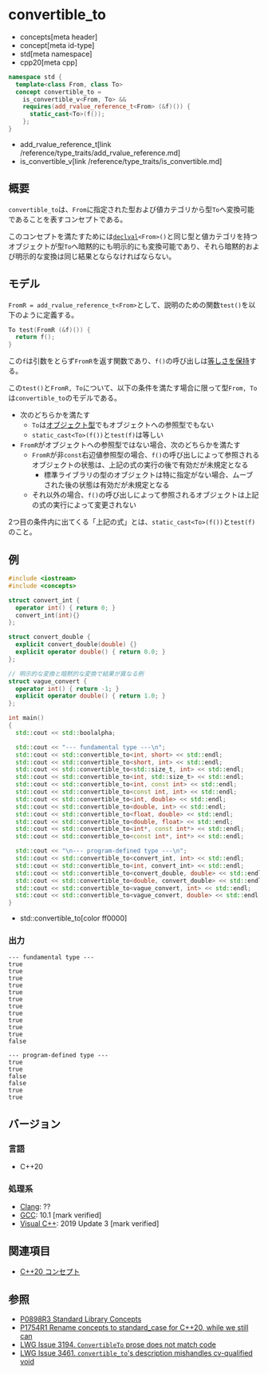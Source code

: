 # convertible_to
* concepts[meta header]
* concept[meta id-type]
* std[meta namespace]
* cpp20[meta cpp]

```cpp
namespace std {
  template<class From, class To>
  concept convertible_to =
    is_convertible_v<From, To> &&
    requires(add_rvalue_reference_t<From> (&f)()) {
      static_cast<To>(f());
    };
}
```
* add_rvalue_reference_t[link /reference/type_traits/add_rvalue_reference.md]
* is_convertible_v[link /reference/type_traits/is_convertible.md]

## 概要

`convertible_to`は、`From`に指定された型および値カテゴリから型`To`へ変換可能であることを表すコンセプトである。

このコンセプトを満たすためには[`declval`](/reference/utility/declval.md)`<From>()`と同じ型と値カテゴリを持つオブジェクトが型`To`へ暗黙的にも明示的にも変換可能であり、それら暗黙的および明示的な変換は同じ結果とならなければならない。

## モデル

`FromR = add_rvalue_reference_t<From>`として、説明のための関数`test()`を以下のように定義する。

```cpp
To test(FromR (&f)()) {
  return f();
}
```

この`f`は引数をとらず`FromR`を返す関数であり、`f()`の呼び出しは[等しさを保持](/reference/concepts.md)する。

この`test()`と`FromR, To`について、以下の条件を満たす場合に限って型`From, To`は`convertible_to`のモデルである。

- 次のどちらかを満たす
    - `To`は[オブジェクト型](/reference/type_traits/is_object.md)でもオブジェクトへの参照型でもない
    - `static_cast<To>(f())`と`test(f)`は等しい
- `FromR`がオブジェクトへの参照型ではない場合、次のどちらかを満たす
    - `FromR`が非`const`右辺値参照型の場合、`f()`の呼び出しによって参照されるオブジェクトの状態は、上記の式の実行の後で有効だが未規定となる
        - 標準ライブラリの型のオブジェクトは特に指定がない場合、ムーブされた後の状態は有効だが未規定となる
    - それ以外の場合、`f()`の呼び出しによって参照されるオブジェクトは上記の式の実行によって変更されない

2つ目の条件内に出てくる「上記の式」とは、`static_cast<To>(f())`と`test(f)`のこと。

## 例
```cpp example
#include <iostream>
#include <concepts>

struct convert_int {
  operator int() { return 0; }
  convert_int(int){}
};

struct convert_double {
  explicit convert_double(double) {}
  explicit operator double() { return 0.0; }
};

// 明示的な変換と暗黙的な変換で結果が異なる例
struct vague_convert {
  operator int() { return -1; }
  explicit operator double() { return 1.0; }
};

int main()
{
  std::cout << std::boolalpha;

  std::cout << "--- fundamental type ---\n";
  std::cout << std::convertible_to<int, short> << std::endl;
  std::cout << std::convertible_to<short, int> << std::endl;
  std::cout << std::convertible_to<std::size_t, int> << std::endl;
  std::cout << std::convertible_to<int, std::size_t> << std::endl;
  std::cout << std::convertible_to<int, const int> << std::endl;
  std::cout << std::convertible_to<const int, int> << std::endl;
  std::cout << std::convertible_to<int, double> << std::endl;
  std::cout << std::convertible_to<double, int> << std::endl;
  std::cout << std::convertible_to<float, double> << std::endl;
  std::cout << std::convertible_to<double, float> << std::endl;
  std::cout << std::convertible_to<int*, const int*> << std::endl;
  std::cout << std::convertible_to<const int*, int*> << std::endl;

  std::cout << "\n--- program-defined type ---\n";
  std::cout << std::convertible_to<convert_int, int> << std::endl;
  std::cout << std::convertible_to<int, convert_int> << std::endl;
  std::cout << std::convertible_to<convert_double, double> << std::endl;
  std::cout << std::convertible_to<double, convert_double> << std::endl;
  std::cout << std::convertible_to<vague_convert, int> << std::endl;
  std::cout << std::convertible_to<vague_convert, double> << std::endl;
}
```
* std::convertible_to[color ff0000]

### 出力
```
--- fundamental type ---
true
true
true
true
true
true
true
true
true
true
true
false

--- program-defined type ---
true
true
false
false
true
true
```

## バージョン
### 言語
- C++20

### 処理系
- [Clang](/implementation.md#clang): ??
- [GCC](/implementation.md#gcc): 10.1 [mark verified]
- [Visual C++](/implementation.md#visual_cpp): 2019 Update 3 [mark verified]

## 関連項目

- [C++20 コンセプト](/lang/cpp20/concepts.md)

## 参照

- [P0898R3 Standard Library Concepts](http://www.open-std.org/jtc1/sc22/wg21/docs/papers/2018/p0898r3.pdf)
- [P1754R1 Rename concepts to standard_case for C++20, while we still can](http://www.open-std.org/jtc1/sc22/wg21/docs/papers/2019/p1754r1.pdf)
- [LWG Issue 3194. `ConvertibleTo` prose does not match code](https://wg21.cmeerw.net/lwg/issue3194)
- [LWG Issue 3461. `convertible_to`'s description mishandles cv-qualified void](https://cplusplus.github.io/LWG/issue3461)

